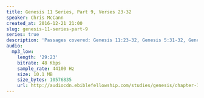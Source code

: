 ```yaml
---
title: Genesis 11 Series, Part 9, Verses 23-32
speaker: Chris McCann
created_at: 2016-12-21 21:00
slug: genesis-11-series-part-9
series: true
description: 'Passages covered: Genesis 11:23-32, Genesis 5:31-32, Genesis 22:20-23.'
audio:
  mp3_low:
    length: '29:23'
    bitrate: 48 Kbps
    sample_rate: 44100 Hz
    size: 10.1 MB
    size_bytes: 10576835
    url: http://audiocdn.ebiblefellowship.com/studies/genesis/chapter-11/2016.12.21_McCann_-_Genesis_11_Series_Part_9.mp3
---
```

